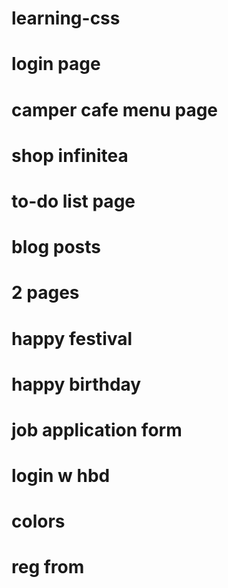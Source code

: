 # learning-css
# login page
# camper cafe menu page
# shop infinitea
# to-do list page
# blog posts
# 2 pages
# happy festival
# happy birthday
# job application form
# login w hbd
# colors
# reg from
